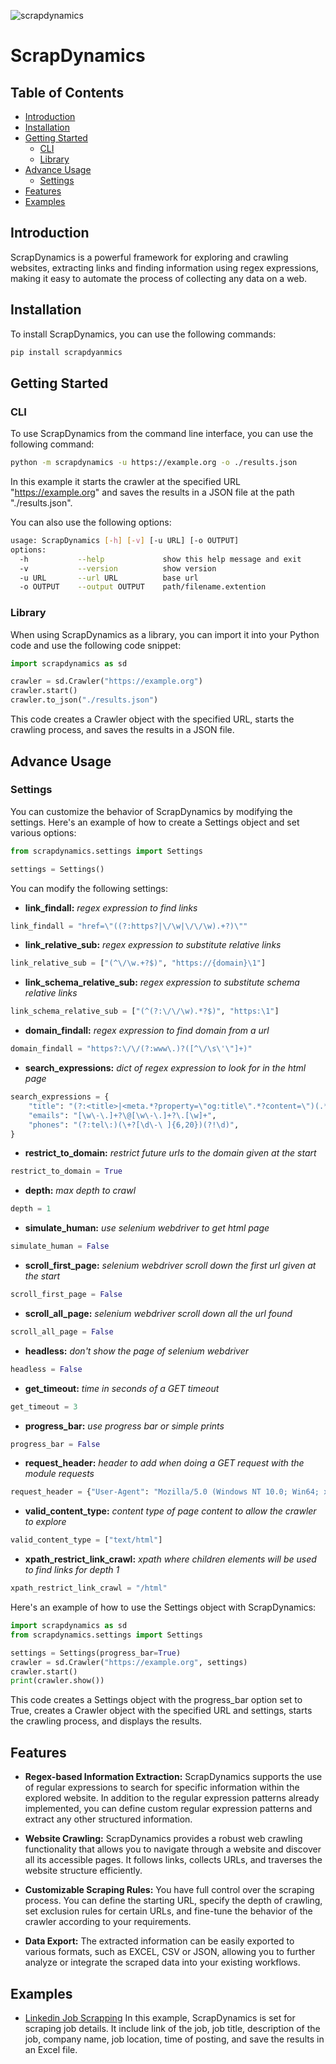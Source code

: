 ![scrapdynamics](https://drive.google.com/uc?export=view&id=18H85TiBbdMD5fcxKxKPHMRqX8cY8KOkF)

# ScrapDynamics

## Table of Contents
- [Introduction](#introduction)
- [Installation](#installation)
- [Getting Started](#getting-started)
  - [CLI](#cli)
  - [Library](#library)
- [Advance Usage](#advance-usage)
  - [Settings](#settings)
- [Features](#features)
- [Examples](#examples)

## Introduction

ScrapDynamics is a powerful framework for exploring and crawling websites, extracting links and finding information using regex expressions, making it easy to automate the process of collecting any data on a web.

## Installation

To install ScrapDynamics, you can use the following commands:

```bash
pip install scrapdyanmics
```

## Getting Started

### CLI

To use ScrapDynamics from the command line interface, you can use the following command:

```bash
python -m scrapdynamics -u https://example.org -o ./results.json
```

In this example it starts the crawler at the specified URL "https://example.org" and saves the results in a JSON file at the path "./results.json".

You can also use the following options:

```bash
usage: ScrapDynamics [-h] [-v] [-u URL] [-o OUTPUT]
options:
  -h           --help             show this help message and exit
  -v           --version          show version
  -u URL       --url URL          base url
  -o OUTPUT    --output OUTPUT    path/filename.extention
```

### Library

When using ScrapDynamics as a library, you can import it into your Python code and use the following code snippet:

```python
import scrapdynamics as sd

crawler = sd.Crawler("https://example.org")
crawler.start()
crawler.to_json("./results.json")
```

This code creates a Crawler object with the specified URL, starts the crawling process, and saves the results in a JSON file.

## Advance Usage

### Settings

You can customize the behavior of ScrapDynamics by modifying the settings. Here's an example of how to create a Settings object and set various options:

```python
from scrapdynamics.settings import Settings

settings = Settings()
```

You can modify the following settings:

- **link_findall:** *regex expression to find links*
```python
link_findall = "href=\"((?:https?|\/\w|\/\/\w).+?)\""
```
- **link_relative_sub:** *regex expression to substitute relative links*
```python
link_relative_sub = ["(^\/\w.+?$)", "https://{domain}\1"]
```
- **link_schema_relative_sub:** *regex expression to substitute schema relative links*
```python
link_schema_relative_sub = ["(^(?:\/\/\w).*?$)", "https:\1"]
```
- **domain_findall:** *regex expression to find domain from a url*
```python
domain_findall = "https?:\/\/(?:www\.)?([^\/\s\'\"]+)"
```
- **search_expressions:** *dict of regex expression to look for in the html page*
```python
search_expressions = {
    "title": "(?:<title>|<meta.*?property=\"og:title\".*?content=\")(.*?)(?:<\/title>|\".*?>)",
    "emails": "[\w\-\.]+?\@[\w\-\.]+?\.[\w]+",
    "phones": "(?:tel\:)(\+?[\d\-\ ]{6,20})(?!\d)",
}
```
- **restrict_to_domain:** *restrict future urls to the domain given at the start*
```python
restrict_to_domain = True
```
- **depth:** *max depth to crawl*
```python
depth = 1
```
- **simulate_human:** *use selenium webdriver to get html page*
```python
simulate_human = False
```
- **scroll_first_page:** *selenium webdriver scroll down the first url given at the start*
```python
scroll_first_page = False
```
- **scroll_all_page:** *selenium webdriver scroll down all the url found*
```python
scroll_all_page = False
```
- **headless:** *don't show the page of selenium webdriver*
```python
headless = False
```
- **get_timeout:** *time in seconds of a GET timeout*
```python
get_timeout = 3
```
- **progress_bar:** *use progress bar or simple prints*
```python
progress_bar = False
```
- **request_header:** *header to add when doing a GET request with the module requests*
```python
request_header = {"User-Agent": "Mozilla/5.0 (Windows NT 10.0; Win64; x64) AppleWebKit/537.36 (KHTML, like Gecko) Chrome/114.0.0.0 Safari/537.36"}
```
- **valid_content_type:** *content type of page content to allow the crawler to explore*
```python
valid_content_type = ["text/html"]
```

- **xpath_restrict_link_crawl:** *xpath where children elements will be used to find links for depth 1*
```python
xpath_restrict_link_crawl = "/html"
```

Here's an example of how to use the Settings object with ScrapDynamics:

```python
import scrapdynamics as sd
from scrapdynamics.settings import Settings

settings = Settings(progress_bar=True)
crawler = sd.Crawler("https://example.org", settings)
crawler.start()
print(crawler.show())
```

This code creates a Settings object with the progress_bar option set to True, creates a Crawler object with the specified URL and settings, starts the crawling process, and displays the results.

## Features

- **Regex-based Information Extraction:** ScrapDynamics supports the use of regular expressions to search for specific information within the explored website. In addition to the regular expression patterns already implemented, you can define custom regular expression patterns and extract any other structured information.

- **Website Crawling:** ScrapDynamics provides a robust web crawling functionality that allows you to navigate through a website and discover all its accessible pages. It follows links, collects URLs, and traverses the website structure efficiently.

- **Customizable Scraping Rules:** You have full control over the scraping process. You can define the starting URL, specify the depth of crawling, set exclusion rules for certain URLs, and fine-tune the behavior of the crawler according to your requirements.

- **Data Export:** The extracted information can be easily exported to various formats, such as EXCEL, CSV or JSON, allowing you to further analyze or integrate the scraped data into your existing workflows.

## Examples

- [Linkedin Job Scrapping](./examples/linkedin_job_search.py) In this example, ScrapDynamics is set for scraping job details. It include link of the job, job title, description of the job, company name, job location, time of posting, and save the results in an Excel file.
